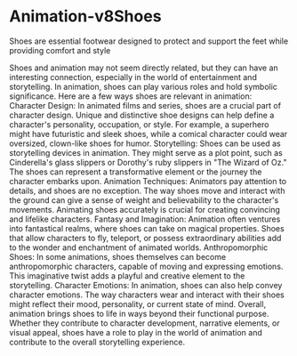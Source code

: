 # Animation-v8Shoes
 Shoes are essential footwear designed to protect and support the feet while providing comfort and style

Shoes and animation may not seem directly related, but they can have an interesting connection, especially in the world of entertainment and storytelling. In animation, shoes can play various roles and hold symbolic significance. Here are a few ways shoes are relevant in animation:
Character Design: In animated films and series, shoes are a crucial part of character design. Unique and distinctive shoe designs can help define a character's personality, occupation, or style. For example, a superhero might have futuristic and sleek shoes, while a comical character could wear oversized, clown-like shoes for humor.
Storytelling: Shoes can be used as storytelling devices in animation. They might serve as a plot point, such as Cinderella's glass slippers or Dorothy's ruby slippers in "The Wizard of Oz." The shoes can represent a transformative element or the journey the character embarks upon.
Animation Techniques: Animators pay attention to details, and shoes are no exception. The way shoes move and interact with the ground can give a sense of weight and believability to the character's movements. Animating shoes accurately is crucial for creating convincing and lifelike characters.
Fantasy and Imagination: Animation often ventures into fantastical realms, where shoes can take on magical properties. Shoes that allow characters to fly, teleport, or possess extraordinary abilities add to the wonder and enchantment of animated worlds.
Anthropomorphic Shoes: In some animations, shoes themselves can become anthropomorphic characters, capable of moving and expressing emotions. This imaginative twist adds a playful and creative element to the storytelling.
Character Emotions: In animation, shoes can also help convey character emotions. The way characters wear and interact with their shoes might reflect their mood, personality, or current state of mind.
Overall, animation brings shoes to life in ways beyond their functional purpose. Whether they contribute to character development, narrative elements, or visual appeal, shoes have a role to play in the world of animation and contribute to the overall storytelling experience.
